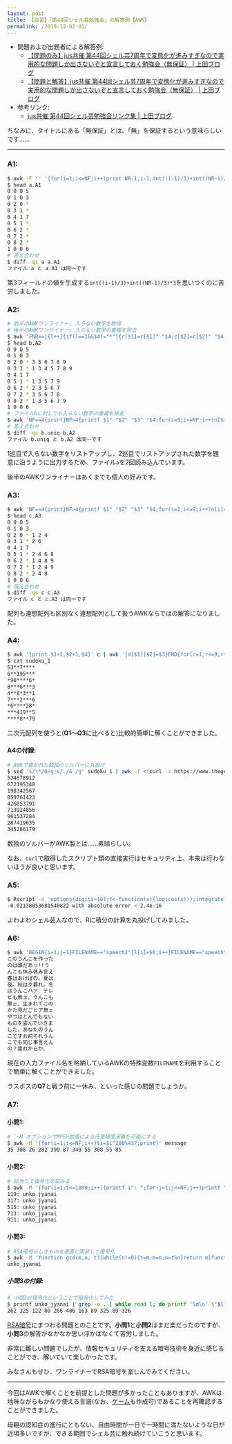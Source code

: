 ```yaml
---
layout: post
title: 【自習】「第44回シェル芸勉強会」の解答例【AWK】
permalink: /2019-12-02-01/
---
```


* 問題および出題者による解答例:
    * [【問題のみ】jus共催 第44回シェル芸7周年で変態化が進みすぎなので実用的な問題しか出さないぞと宣言しておく勉強会（無保証） \| 上田ブログ](https://b.ueda.tech/?post=20191026_shellgei_44_q)
    * [【問題と解答】jus共催 第44回シェル芸7周年で変態化が進みすぎなので実用的な問題しか出さないぞと宣言しておく勉強会（無保証） \| 上田ブログ](https://b.ueda.tech/?post=20191026_shellgei_44)
* 参考リンク:
    * [jus共催 第44回シェル芸勉強会リンク集 \| 上田ブログ](https://b.ueda.tech/?post=20191026_shellgei_44_links)

ちなみに、タイトルにある「無保証」とは、「無」を保証するという意味らしいです……

<hr>

### A1:

```bash
$ awk -F '' '{for(i=1;i<=NF;i++)print NR-1,i-1,int((i-1)/3)+int((NR-1)/3)*3,$i}' sudoku > a.A1
$ head a.A1
0 0 0 5
0 1 0 3
0 2 0 *
0 3 1 *
0 4 1 7
0 5 1 *
0 6 2 *
0 7 2 *
0 8 2 *
1 0 0 6
# 答え合わせ
$ diff -qs a a.A1
ファイル a と a.A1 は同一です
```

第3フィールドの値を生成する`int((i-1)/3)+int((NR-1)/3)*3`を思いつくのに苦労しました。

### A2:

```bash
# 前半のAWKワンライナー: 入らない数字を取得
# 後半のAWKワンライナー: 入らない数字の重複を除去
$ awk 'FNR==1{l++}{if(l==1&&$4!="*"){r[$1]=r[$1]" "$4;c[$2]=c[$2]" "$4;s[$3]=s[$3]" "$4}if(l==2){printf $0;if($4=="*"){printf r[$1]""c[$2]""s[$3]}printf "\n"}}' a a | awk 'NF==4{print}NF>4{printf $1" "$2" "$3" "$4;for(i=5;i<=NF;i++)n[$i]=$i;for(u in n)printf " "n[u];printf "\n";delete n}' > b.A2
$ head b.A2
0 0 0 5
0 1 0 3
0 2 0 * 3 5 6 7 8 9
0 3 1 * 1 3 4 5 7 8 9
0 4 1 7
0 5 1 * 1 3 5 7 9
0 6 2 * 2 3 5 6 7
0 7 2 * 3 5 6 7 8
0 8 2 * 1 3 5 6 7 9
1 0 0 6
# ファイルbに対しても入らない数字の重複を除去
$ awk 'NF==4{print}NF>4{printf $1" "$2" "$3" "$4;for(i=5;i<=NF;i++)n[$i]=$i;for(u in n)printf " "n[u];printf "\n";delete n}' b > b.uniq
# 答え合わせ
$ diff -qs b.uniq b.A2
ファイル b.uniq と b.A2 は同一です
```

1巡目で入らない数字をリストアップし、2巡目でリストアップされた数字を題意に沿うように出力するため、ファイル`a`を2回読み込んでいます。

後半のAWKワンライナーはあくまでも個人の好みです。

### A3:

```bash
$ awk 'NF==4{print}NF>4{printf $1" "$2" "$3" "$4;for(i=1;i<=9;i++)n[i]=i;for(i=5;i<=NF;i++)delete n[$i];for(i in n)printf " "n[i];printf "\n"}' b > c.A3
$ head c.A3
0 0 0 5
0 1 0 3
0 2 0 * 1 2 4
0 3 1 * 2 6
0 4 1 7
0 5 1 * 2 4 6 8
0 6 2 * 1 4 8 9
0 7 2 * 1 2 4 9
0 8 2 * 2 4 8
1 0 0 6
# 答え合わせ
$ diff -qs c c.A3
ファイル c と c.A3 は同一です
```

配列も連想配列も区別なく連想配列として扱うAWKならではの解答になりました。

### A4:

```bash
$ awk '{print $1+1,$2+1,$4}' c | awk '{d[$1][$2]=$3}END{for(r=1;r<=9;r++){for(c=1;c<=9;c++){printf d[r][c]}printf "\n"}}' > sudoku_1
$ cat sudoku_1
53**7****
6**195***
*98****6*
8***6***3
4**8*3**1
7***2***6
*6****28*
***419**5
****8**79
```

二次元配列を使うと(<strong>Q1</strong>〜<strong>Q3</strong>に比べると)比較的簡単に解くことができました。

#### A4の付録:

```bash
# AWKで書かれた数独のソルバーに丸投げ
$ sed 's/\*/0/g;s/./& /g' sudoku_1 | awk -f <(curl -s https://www.thegeekstuff.com/scripts/solve.awk) | sed '/^$\|#/d' | tr -d ' '
534678912
672195348
198342567
859761423
426853791
713924856
961537284
287419635
345286179
```

数独のソルバーがAWK製とは……素晴らしい。

なお、`curl`で取得したスクリプト類の直接実行はセキュリティ上、本来は行わないほうが良いと思います。

### A5:

```bash
$ Rscript -e 'options(digits=16);f<-function(x){log(cos(x))};integrate(f,0,0.5)'
-0.02138053681540822 with absolute error < 2.4e-16
```

よわよわシェル芸人なので、Rに積分の計算を丸投げしてみました。

### A6:

```bash
$ awk 'BEGIN{i=1;j=1}FILENAME=="speech2"{l[i]=$0;i++}FILENAME=="speech"{if(!$0){print l[j];j++}else{print}}' speech2 speech
このうんこを作った
のは誰だあっ!!う
んこも休み休み言え
春はあけぼの。夏は
夜。秋は夕暮れ。冬
はうんこハァ　テレ
ビも無ェ、うんこも
無ェ、生まれてこの
かた見だごとア無ェ
やつはとんでもない
ものを盗んでいきま
した。あなたのうん
こですお前それうん
こでも同じ事言えん
の？疲れからか、
```

現在の入力ファイル名を格納しているAWKの特殊変数`FILENAME`を利用することで簡単に解くことができました。

ラスボスの<strong>Q7</strong>と戦う前に一休み、といった感じの問題でしょうか。

### A7:

#### 小問1:

```bash
# `-M`オプションでMPFR拡張による任意精度演算を可能にする
$ awk -M '{for(i=1;i<=NF;i++)$i=$i^200%437;print}' message
35 308 26 282 399 87 349 55 308 55 85
```

#### 小問2:

```bash
# 総当りで復号化を試みる
$ awk -M '{for(i=1;i<=1000;i++){printf i": ";for(j=1;j<=NF;j++)printf "%c",$j^i%437;printf "\n"}}' message | grep -Pa '^\d+: [[:ascii:]]+$'
119: unko_jyanai
317: unko_jyanai
515: unko_jyanai
713: unko_jyanai
911: unko_jyanai
```

#### 小問3:

```bash
# RSA暗号らしきものを愚直に実装して復号化
$ awk -M 'function gcd(m,n, t){while(n!=0){t=m;m=n;n=t%n}return m}function lcm(m,n, r){if(m==0||n==0)return 0;r=m*n/gcd(m,n);return r<0?-r:r}BEGIN{N=437;"factor "N | getline;split($0,pq," ");L=lcm(pq[2]-1,pq[3]-1);for(i=2;i<=L;i++){E=i;if(gcd(i,L)==1)break};for(i=2;i<=L;i++){D=i;if((E*i)%L==1)break}}{for(i=1;i<=NF;i++)printf "%c",$i^D%N;printf "\n"}' message
unko_jyanai
```

##### 小問3の付録:

```bash
# 小問3が復号化ということで暗号化してみた
$ printf unko_jyanai | grep -o . | while read l; do printf '%d\n' \'$l; done | awk -M 'function gcd(m,n, t){while(n!=0){t=m;m=n;n=t%n}return m}function lcm(m,n, r){if(m==0||n==0)return 0;r=m*n/gcd(m,n);return r<0?-r:r}BEGIN{N=437;"factor "N | getline;split($0,pq," ");L=lcm(pq[2]-1,pq[3]-1);for(i=2;i<=L;i++){E=i;if(gcd(i,L)==1)break}}{printf (NR==1?"%d":" %d"),$1^E%N}END{printf "\n"}'
262 325 122 80 266 406 163 89 325 89 326
```

[RSA暗号](https://ja.wikipedia.org/wiki/RSA%E6%9A%97%E5%8F%B7)にまつわる問題とのことです。<strong>小問1</strong>と<strong>小問2</strong>はまだ楽だったのですが、<strong>小問3</strong>の解答がなかなか思い浮かばなくて苦労しました。

非常に難しい問題でしたが、情報セキュリティを支える暗号技術を身近に感じることができ、解いていて楽しかったです。

みなさんもぜひ、ワンライナーでRSA暗号を楽しんでみてください。

<hr>

今回はAWKで解くことを前提とした問題が多かったこともありますが、AWKは地味ながらもかなり使える言語(なお、[ゲーム](https://github.com/mikkun/AWKTC)も作成可)であることを再確認することができました。

母親の認知症の進行にともない、自由時間が一日で一時間に満たないような日が近頃多いですが、できる範囲でシェル芸に触れ続けていこうと思います。
